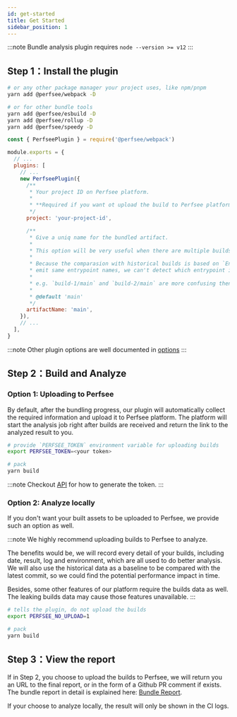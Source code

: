 ```yaml
---
id: get-started
title: Get Started
sidebar_position: 1
---
```


:::note
Bundle analysis plugin requires `node --version >= v12`
:::

## Step 1：Install the plugin

```bash
# or any other package manager your project uses, like npm/pnpm
yarn add @perfsee/webpack -D

# or for other bundle tools
yarn add @perfsee/esbuild -D
yarn add @perfsee/rollup -D
yarn add @perfsee/speedy -D
```

```js title="webpack.config.js"
const { PerfseePlugin } = require('@perfsee/webpack')

module.exports = {
  // ...
  plugins: [
    // ...
    new PerfseePlugin({
      /**
       * Your project ID on Perfsee platform.
       *
       * **Required if you want ot upload the build to Perfsee platform for further analysis.**
       */
      project: 'your-project-id',

      /**
       * Give a uniq name for the bundled artifact.
       *
       * This option will be very useful when there are multiple builds in a single commit(in single CI progress)
       *
       * Because the comparasion with historical builds is based on `Entrypoint`, and if multiple builds
       * emit same entrypoint names, we can't detect which entrypoint is the correct one to be compared.
       *
       * e.g. `build-1/main` and `build-2/main` are more confusing then `landing/main` and `customers/main`.
       *
       * @default 'main'
       */
      artifactName: 'main',
    }),
    // ...
  ],
}
```

:::note
Other plugin options are well documented in [options](./plugin-options)
:::

## Step 2：Build and Analyze

### Option 1: Uploading to Perfsee

By default, after the bundling progress, our plugin will automatically collect the required information and upload it to Perfsee platform. The platform will start the analysis job right after builds are received and return the link to the analyzed result to you.

```bash
# provide `PERFSEE_TOKEN` environment variable for uploading builds
export PERFSEE_TOKEN=<your token>

# pack
yarn build
```

:::note
Checkout [API](../../api) for how to generate the token.
:::

### Option 2: Analyze locally

If you don't want your built assets to be uploaded to Perfsee, we provide such an option as well.

:::note
We highly recommend uploading builds to Perfsee to analyze.

The benefits would be, we will record every detail of your builds, including date, result, log and environment, which are all used to do better analysis. We will also use the historical data as a baseline to be compared with the latest commit, so we could find the potential performance impact in time.

Besides, some other features of our platform require the builds data as well. The leaking builds data may cause those features unavailable.
:::

```bash
# tells the plugin, do not upload the builds
export PERFSEE_NO_UPLOAD=1

# pack
yarn build
```

## Step 3：View the report

If in Step 2, you choose to upload the builds to Perfsee, we will return you an URL to the final report, or in the form of a Github PR comment if exists. The bundle report in detail is explained here: [Bundle Report](./bundle-report).

If your choose to analyze locally, the result will only be shown in the CI logs.

